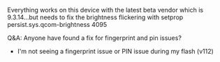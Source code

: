 Everything works on this device with the latest beta vendor which is 9.3.14...but needs to fix the brightness flickering with  setprop persist.sys.qcom-brightness 4095


Q&A: Anyone have found a fix for fingerprint and pin issues?
- I'm not seeing a fingerprint issue or PIN issue during my flash (v112)